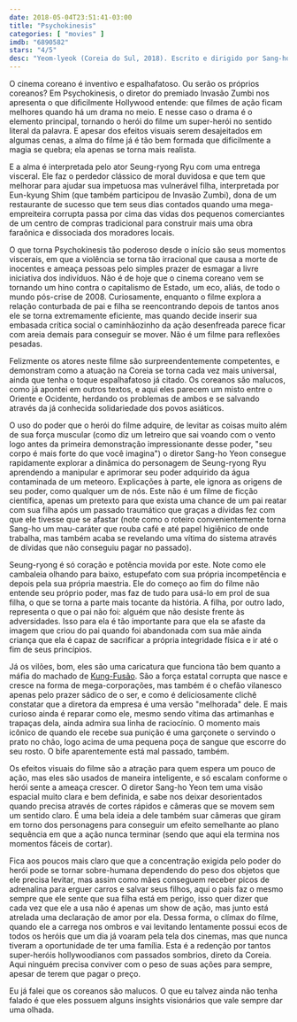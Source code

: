 ```yaml
---
date: 2018-05-04T23:51:41-03:00
title: "Psychokinesis"
categories: [ "movies" ]
imdb: "6890582"
stars: "4/5"
desc: "Yeom-lyeok (Coreia do Sul, 2018). Escrito e dirigido por Sang-ho Yeon. Com Seung-ryong Ryu, Eun-kyung Shim, Jung-min Park."
---
```

O cinema coreano é inventivo e espalhafatoso. Ou serão os próprios coreanos? Em Psychokinesis, o diretor do premiado Invasão Zumbi nos apresenta o que dificilmente Hollywood entende: que filmes de ação ficam melhores quando há um drama no meio. E nesse caso o drama é o elemento principal, tornando o herói do filme um super-herói no sentido literal da palavra. E apesar dos efeitos visuais serem desajeitados em algumas cenas, a alma do filme já é tão bem formada que dificilmente a magia se quebra; ela apenas se torna mais realista.

E a alma é interpretada pelo ator Seung-ryong Ryu com uma entrega visceral. Ele faz o perdedor clássico de moral duvidosa e que tem que melhorar para ajudar sua impetuosa mas vulnerável filha, interpretada por Eun-kyung Shim (que também participou de Invasão Zumbi), dona de um restaurante de sucesso que tem seus dias contados quando uma mega-empreiteira corrupta passa por cima das vidas dos pequenos comerciantes de um centro de compras tradicional para construir mais uma obra faraônica e dissociada dos moradores locais.

O que torna Psychokinesis tão poderoso desde o início são seus momentos viscerais, em que a violência se torna tão irracional que causa a morte de inocentes e ameaça pessoas pelo simples prazer de esmagar a livre iniciativa dos indivíduos. Não é de hoje que o cinema coreano vem se tornando um hino contra o capitalismo de Estado, um eco, aliás, de todo o mundo pós-crise de 2008. Curiosamente, enquanto o filme explora a relação conturbada de pai e filha se reencontrando depois de tantos anos ele se torna extremamente eficiente, mas quando decide inserir sua embasada crítica social o caminhãozinho da ação desenfreada parece ficar com areia demais para conseguir se mover. Não é um filme para reflexões pesadas.

Felizmente os atores neste filme são surpreendentemente competentes, e demonstram como a atuação na Coreia se torna cada vez mais universal, ainda que tenha o toque espalhafatoso já citado. Os coreanos são malucos, como já apontei em outros textos, e aqui eles parecem um misto entre o Oriente e Ocidente, herdando os problemas de ambos e se salvando através da já conhecida solidariedade dos povos asiáticos.

O uso do poder que o herói do filme adquire, de levitar as coisas muito além de sua força muscular (como diz um letreiro que sai voando com o vento logo antes da primeira demonstração impressionante desse poder, "seu corpo é mais forte do que você imagina") o diretor Sang-ho Yeon consegue rapidamente explorar a dinâmica do personagem de Seung-ryong Ryu aprendendo a manipular e aprimorar seu poder adquirido da água contaminada de um meteoro. Explicações à parte, ele ignora as origens de seu poder, como qualquer um de nós. Este não é um filme de ficção científica, apenas um pretexto para que exista uma chance de um pai reatar com sua filha após um passado traumático que graças a dívidas fez com que ele tivesse que se afastar (note como o roteiro convenientemente torna Sang-ho um mau-caráter que rouba café e até papel higiênico de onde trabalha, mas também acaba se revelando uma vítima do sistema através de dívidas que não conseguiu pagar no passado).

Seung-ryong é só coração e potência movida por este. Note como ele cambaleia olhando para baixo, estupefato com sua própria incompetência e depois pela sua própria maestria. Ele do começo ao fim do filme não entende seu próprio poder, mas faz de tudo para usá-lo em prol de sua filha, o que se torna a parte mais tocante da história. A filha, por outro lado, representa o que o pai não foi: alguém que não desiste frente às adversidades. Isso para ela é tão importante para que ela se afaste da imagem que criou do pai quando foi abandonada com sua mãe ainda criança que ela é capaz de sacrificar a própria integridade física e ir até o fim de seus princípios.

Já os vilões, bom, eles são uma caricatura que funciona tão bem quanto a máfia do machado de [Kung-Fusão](/kung-fusao). São a força estatal corrupta que nasce e cresce na forma de mega-corporações, mas também é o chefão vilanesco apenas pelo prazer sádico de o ser, e como é deliciosamente clichê constatar que a diretora da empresa é uma versão "melhorada" dele. E mais curioso ainda é reparar como ele, mesmo sendo vítima das artimanhas e trapaças dela, ainda admira sua linha de raciocínio. O momento mais icônico de quando ele recebe sua punição é uma garçonete o servindo o prato no chão, logo acima de uma pequena poça de sangue que escorre do seu rosto. O bife aparentemente está mal passado, também.

Os efeitos visuais do filme são a atração para quem espera um pouco de ação, mas eles são usados de maneira inteligente, e só escalam conforme o herói sente a ameaça crescer. O diretor Sang-ho Yeon tem uma visão espacial muito clara e bem definida, e sabe nos deixar desorientados quando precisa através de cortes rápidos e câmeras que se movem sem um sentido claro. É uma bela ideia a dele também suar câmeras que giram em torno dos personagens para conseguir um efeito semelhante ao plano sequência em que a ação nunca terminar (sendo que aqui ela termina nos momentos fáceis de cortar).

Fica aos poucos mais claro que que a concentração exigida pelo poder do herói pode se tornar sobre-humana dependendo do peso dos objetos que ele precisa levitar, mas assim como mães conseguem receber picos de adrenalina para erguer carros e salvar seus filhos, aqui o pais faz o mesmo sempre que ele sente que sua filha está em perigo, isso quer dizer que cada vez que ele a usa não é apenas um show de ação, mas junto está atrelada uma declaração de amor por ela. Dessa forma, o clímax do filme, quando ele a carrega nos ombros e vai levitando lentamente possui ecos de todos os heróis que um dia já voaram pela tela dos cinemas, mas que nunca tiveram a oportunidade de ter uma família. Esta é a redenção por tantos super-heróis hollywoodianos com passados sombrios, direto da Coreia. Aqui ninguém precisa conviver com o peso de suas ações para sempre, apesar de terem que pagar o preço.

Eu já falei que os coreanos são malucos. O que eu talvez ainda não tenha falado é que eles possuem alguns insights visionários que vale sempre dar uma olhada.
